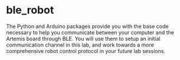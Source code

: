 # ble_robot
The Python and Arduino packages provide you with the base code necessary to help you communicate between your computer and the Artemis board through BLE. You will use them to setup an initial communication channel in this lab, and work towards a more comprehensive robot control protocol in your future lab sessions.